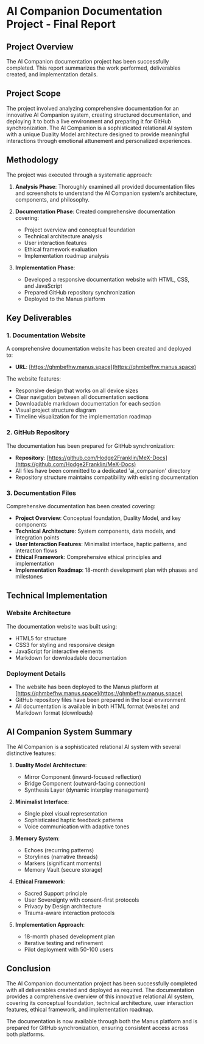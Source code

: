 # AI Companion Documentation Project - Final Report

## Project Overview

The AI Companion documentation project has been successfully completed. This report summarizes the work performed, deliverables created, and implementation details.

## Project Scope

The project involved analyzing comprehensive documentation for an innovative AI Companion system, creating structured documentation, and deploying it to both a live environment and preparing it for GitHub synchronization. The AI Companion is a sophisticated relational AI system with a unique Duality Model architecture designed to provide meaningful interactions through emotional attunement and personalized experiences.

## Methodology

The project was executed through a systematic approach:

1. **Analysis Phase**: Thoroughly examined all provided documentation files and screenshots to understand the AI Companion system's architecture, components, and philosophy.

2. **Documentation Phase**: Created comprehensive documentation covering:
   - Project overview and conceptual foundation
   - Technical architecture analysis
   - User interaction features
   - Ethical framework evaluation
   - Implementation roadmap analysis

3. **Implementation Phase**: 
   - Developed a responsive documentation website with HTML, CSS, and JavaScript
   - Prepared GitHub repository synchronization
   - Deployed to the Manus platform

## Key Deliverables

### 1. Documentation Website

A comprehensive documentation website has been created and deployed to:
- **URL**: [https://qhmbefhw.manus.space](https://qhmbefhw.manus.space)

The website features:
- Responsive design that works on all device sizes
- Clear navigation between all documentation sections
- Downloadable markdown documentation for each section
- Visual project structure diagram
- Timeline visualization for the implementation roadmap

### 2. GitHub Repository

The documentation has been prepared for GitHub synchronization:
- **Repository**: [https://github.com/Hodge2Franklin/MeX-Docs](https://github.com/Hodge2Franklin/MeX-Docs)
- All files have been committed to a dedicated 'ai_companion' directory
- Repository structure maintains compatibility with existing documentation

### 3. Documentation Files

Comprehensive documentation has been created covering:

- **Project Overview**: Conceptual foundation, Duality Model, and key components
- **Technical Architecture**: System components, data models, and integration points
- **User Interaction Features**: Minimalist interface, haptic patterns, and interaction flows
- **Ethical Framework**: Comprehensive ethical principles and implementation
- **Implementation Roadmap**: 18-month development plan with phases and milestones

## Technical Implementation

### Website Architecture

The documentation website was built using:
- HTML5 for structure
- CSS3 for styling and responsive design
- JavaScript for interactive elements
- Markdown for downloadable documentation

### Deployment Details

- The website has been deployed to the Manus platform at [https://qhmbefhw.manus.space](https://qhmbefhw.manus.space)
- GitHub repository files have been prepared in the local environment
- All documentation is available in both HTML format (website) and Markdown format (downloads)

## AI Companion System Summary

The AI Companion is a sophisticated relational AI system with several distinctive features:

1. **Duality Model Architecture**: 
   - Mirror Component (inward-focused reflection)
   - Bridge Component (outward-facing connection)
   - Synthesis Layer (dynamic interplay management)

2. **Minimalist Interface**:
   - Single pixel visual representation
   - Sophisticated haptic feedback patterns
   - Voice communication with adaptive tones

3. **Memory System**:
   - Echoes (recurring patterns)
   - Storylines (narrative threads)
   - Markers (significant moments)
   - Memory Vault (secure storage)

4. **Ethical Framework**:
   - Sacred Support principle
   - User Sovereignty with consent-first protocols
   - Privacy by Design architecture
   - Trauma-aware interaction protocols

5. **Implementation Approach**:
   - 18-month phased development plan
   - Iterative testing and refinement
   - Pilot deployment with 50-100 users

## Conclusion

The AI Companion documentation project has been successfully completed with all deliverables created and deployed as required. The documentation provides a comprehensive overview of this innovative relational AI system, covering its conceptual foundation, technical architecture, user interaction features, ethical framework, and implementation roadmap.

The documentation is now available through both the Manus platform and is prepared for GitHub synchronization, ensuring consistent access across both platforms.
